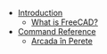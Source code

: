 * [Introduction](user-documentation/README.md) 
  * [What is FreeCAD?](user-documentation/about.md)
* [Command Reference](command-reference/README.md) 
  * [Arcada în Perete](command-reference/Arch_Wall.md)